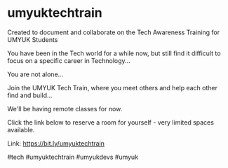 # umyuktechtrain
Created to document and collaborate on the Tech Awareness Training for UMYUK Students

You have been in the Tech world for a while now, but still find it difficult to focus on a specific career in Technology...

You are not alone...

Join the UMYUK Tech Train, where you meet others and help each other find and build...

We'll be having remote classes for now.

Click the link below to reserve a room for yourself - very limited spaces available.

Link: https://bit.ly/umyuktechtrain

#tech #umyuktechtrain #umyukdevs #umyuk
